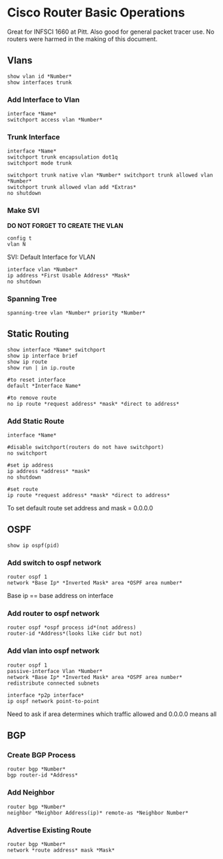 # Cisco Router Basic Operations
Great for INFSCI 1660 at Pitt. Also good for general packet tracer use.
No routers were harmed in the making of this document.

## Vlans
```
show vlan id *Number*
show interfaces trunk
```


### Add Interface to Vlan
```
interface *Name*
switchport access vlan *Number*
```

### Trunk Interface
```
interface *Name* 
switchport trunk encapsulation dot1q 
switchport mode trunk

switchport trunk native vlan *Number* switchport trunk allowed vlan *Number* 
switchport trunk allowed vlan add *Extras* 
no shutdown
```

### Make SVI
**DO NOT FORGET TO CREATE THE VLAN**
```
config t
vlan N
```

SVI: Default Interface for VLAN
```
interface vlan *Number*
ip address *First Usable Address* *Mask*
no shutdown
```

### Spanning Tree
```
spanning-tree vlan *Number* priority *Number*
``` 

## Static Routing
```
show interface *Name* switchport
show ip interface brief
show ip route
show run | in ip.route

#to reset interface
default *Interface Name*

#to remove route
no ip route *request address* *mask* *direct to address*
```

### Add Static Route
```
interface *Name*

#disable switchport(routers do not have switchport)
no switchport

#set ip address
ip address *address* *mask*
no shutdown

#set route
ip route *request address* *mask* *direct to address*
```
To set default route set address and mask = 0.0.0.0
## OSPF
```
show ip ospf(pid)
```
### Add switch to ospf network
```
router ospf 1
network *Base Ip* *Inverted Mask* area *OSPF area number*
```
Base ip == base address on interface
### Add router to ospf network
```
router ospf *ospf process id*(not address)
router-id *Address*(looks like cidr but not)
```

### Add vlan into ospf network
```
router ospf 1
passive-interface Vlan *Number*
network *Base Ip* *Inverted Mask* area *OSPF area number*
redistribute connected subnets

interface *p2p interface*
ip ospf network point-to-point
```
Need to ask if area determines which traffic allowed and 0.0.0.0 means all

## BGP

### Create BGP Process
```
router bgp *Number*
bgp router-id *Address*
```

### Add Neighbor
```
router bgp *Number*
neighbor *Neighbor Address(ip)* remote-as *Neighbor Number*
```

### Advertise Existing Route
```
router bgp *Number*
network *route address* mask *Mask*
```